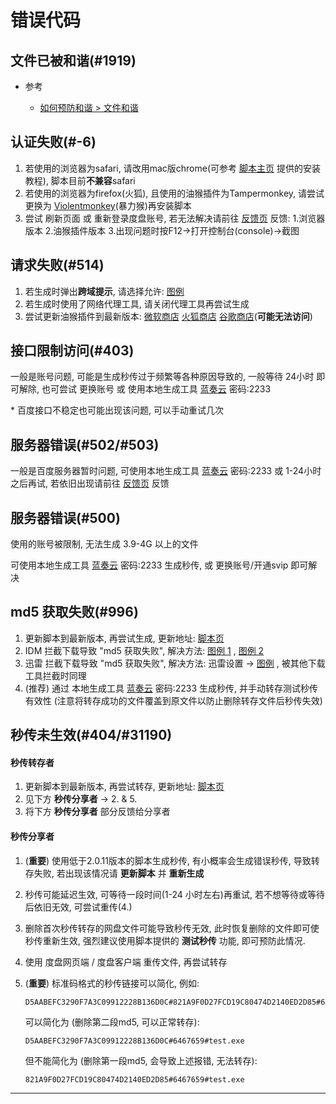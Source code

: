 # 错误代码

## 文件已被和谐(#1919)

- 参考

  - [如何预防和谐 > 文件和谐](../预防和谐/文件和谐.md)

## 认证失败(#-6)

1. 若使用的浏览器为safari, 请改用mac版chrome(可参考 [脚本主页](https://greasyfork.org/zh-CN/scripts/424574) 提供的安装教程), 脚本目前**不兼容**safari
2. 若使用的浏览器为firefox(火狐), 且使用的油猴插件为Tampermonkey, 请尝试更换为 [Violentmonkey](https://addons.mozilla.org/zh-CN/firefox/addon/violentmonkey/)(暴力猴)再安装脚本
3. 尝试 刷新页面 或 重新登录度盘账号, 若无法解决请前往 [反馈页](https://greasyfork.org/zh-CN/scripts/424574/feedback) 反馈: 1.浏览器版本 2.油猴插件版本 3.出现问题时按F12->打开控制台(console)->截图

## 请求失败(#514)

1. 若生成时弹出**跨域提示**, 请选择允许: [图例](https://pic.rmb.bdstatic.com/bjh/763ff5014cca49237cb3ede92b5b7ac5.png)
2. 若生成时使用了网络代理工具, 请关闭代理工具再尝试生成
3. 尝试更新油猴插件到最新版本: [微软商店](https://microsoftedge.microsoft.com/addons/detail/tampermonkey/iikmkjmpaadaobahmlepeloendndfphd) [火狐商店](https://addons.mozilla.org/zh-CN/firefox/addon/tampermonkey/) [谷歌商店](https://chrome.google.com/webstore/detail/tampermonkey/dhdgffkkebhmkfjojejmpbldmpobfkfo)(**可能无法访问**)

## 接口限制访问(#403)

一般是账号问题, 可能是生成秒传过于频繁等各种原因导致的, 一般等待 24小时 即可解除, 也可尝试 更换账号 或 使用本地生成工具 [蓝奏云](https://wwe.lanzoui.com/b01u0yqvi) 密码:2233

\* 百度接口不稳定也可能出现该问题, 可以手动重试几次

## 服务器错误(#502/#503)

一般是百度服务器暂时问题, 可使用本地生成工具 [蓝奏云](https://wwe.lanzoui.com/b01u0yqvi) 密码:2233 或 1-24小时 之后再试, 若依旧出现请前往 [反馈页](https://greasyfork.org/zh-CN/scripts/424574/feedback) 反馈

## 服务器错误(#500)

使用的账号被限制, 无法生成 3.9-4G 以上的文件

可使用本地生成工具 [蓝奏云](https://wwe.lanzoui.com/b01u0yqvi) 密码:2233 生成秒传, 或 更换账号/开通svip 即可解决

## md5 获取失败(#996)

1. 更新脚本到最新版本, 再尝试生成, 更新地址: [脚本页](https://greasyfork.org/zh-CN/scripts/424574)
2. IDM 拦截下载导致 "md5 获取失败", 解决方法: [图例 1](https://pic.rmb.bdstatic.com/bjh/df3eb220a36cd4d4de8995b6040511fd.png) , [图例 2](https://pic.rmb.bdstatic.com/bjh/d7959c6b10a1207fcbf53ee30666e929.png)
3. 迅雷 拦截下载导致 "md5 获取失败", 解决方法: 迅雷设置 -> [图例](https://pic.rmb.bdstatic.com/bjh/188178d196b485f54cd0959d81a0afbf.png) , 被其他下载工具拦截时同理
4. (推荐) 通过 本地生成工具 [蓝奏云](https://wwe.lanzoui.com/b01u0yqvi) 密码:2233 生成秒传, 并手动转存测试秒传有效性 (注意将转存成功的文件覆盖到原文件以防止删除转存文件后秒传失效)

## 秒传未生效(#404/#31190)

#### 秒传转存者

1. 更新脚本到最新版本, 再尝试转存, 更新地址: [脚本页](https://greasyfork.org/zh-CN/scripts/424574)
2. 见下方 **秒传分享者** -> 2. & 5.
3. 将下方 **秒传分享者** 部分反馈给分享者

#### 秒传分享者

1. (**重要**) 使用低于2.0.11版本的脚本生成秒传, 有小概率会生成错误秒传, 导致转存失败, 若出现该情况请 **更新脚本** 并 **重新生成**
2. 秒传可能延迟生效, 可等待一段时间(1-24 小时左右)再重试, 若不想等待或等待后依旧无效, 可尝试重传(4.)
3. 删除首次秒传转存的网盘文件可能导致秒传无效, 此时恢复删除的文件即可使秒传重新生效, 强烈建议使用脚本提供的 **测试秒传** 功能, 即可预防此情况.
4. 使用 度盘网页端 / 度盘客户端 重传文件, 再尝试转存
5. (**重要**) 标准码格式的秒传链接可以简化, 例如:

    ```plain :no-line-numbers
    D5AABEFC3290F7A3C09912228B136D0C#821A9F0D27FCD19C80474D2140ED2D85#6467659#test.exe
    ```

    可以简化为 (删除第二段md5, 可以正常转存):

    ```plain :no-line-numbers
    D5AABEFC3290F7A3C09912228B136D0C#6467659#test.exe
    ```

    但不能简化为 (删除第一段md5, 会导致上述报错, 无法转存):

    ```plain :no-line-numbers
    821A9F0D27FCD19C80474D2140ED2D85#6467659#test.exe
    ```

---
